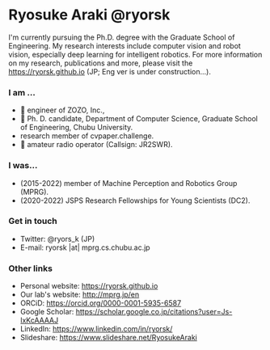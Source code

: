 # Ryosuke Araki @ryorsk
I'm currently pursuing the Ph.D. degree with the Graduate School of Engineering. My research interests include computer vision and robot vision, especially deep learning for intelligent robotics. For more information on my research, publications and more, please visit the https://ryorsk.github.io (JP; Eng ver is under construction...).


### I am ...
- 🏢 engineer of ZOZO, Inc.,
- 🏫 Ph. D. candidate, Department of Computer Science, Graduate School of Engineering, Chubu University.
- research member of cvpaper.challenge.
- 📡 amateur radio operator (Callsign: JR2SWR).

### I was...
- (2015-2022) member of Machine Perception and Robotics Group (MPRG).
- (2020-2022) JSPS Research Fellowships for Young Scientists (DC2).

### Get in touch
- Twitter: @ryors_k (JP)
- E-mail: ryorsk |at| mprg.cs.chubu.ac.jp


### Other links
- Personal website: https://ryorsk.github.io
- Our lab's website: http://mprg.jp/en
- ORCiD: https://orcid.org/0000-0001-5935-6587
- Google Scholar: https://scholar.google.co.jp/citations?user=Js-lxKcAAAAJ
- LinkedIn: https://www.linkedin.com/in/ryorsk/
- Slideshare: https://www.slideshare.net/RyosukeAraki

<!--
**ryorsk/ryorsk** is a ✨ _special_ ✨ repository because its `README.md` (this file) appears on your GitHub profile.

Here are some ideas to get you started:

- 🔭 I’m currently working on ...
- 🌱 I’m currently learning ...
- 👯 I’m looking to collaborate on ...
- 🤔 I’m looking for help with ...
- 💬 Ask me about ...
- 📫 How to reach me: ...
- 😄 Pronouns: ...
- ⚡ Fun fact: ...
-->
